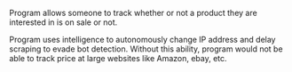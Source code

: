 
Program allows someone to track whether or not a product they are interested in is on sale or not.

Program uses intelligence to autonomously change IP address and delay scraping to evade bot detection. Without this ability, program would not be able to track price at large websites like Amazon, ebay, etc.

